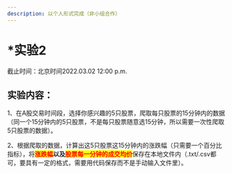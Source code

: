 ```yaml
---
description: 以个人形式完成（非小组合作）
---
```


# \*实验2

截止时间：北京时间2022.03.02 12:00 p.m.

## 实验内容：

1、在A股交易时间段，选择你感兴趣的5只股票，爬取每只股票的15分钟内的数据（同一个15分钟内的5只股票，不是每只股票随意选15分钟，所以需要一次性爬取5只股票的数据）。

2、根据爬取的数据，计算出这5只股票这15分钟内的涨跌幅（只需要一个百分比指标），将<mark style="color:red;">**涨跌幅**</mark>**以及**<mark style="color:red;">**股票每一分钟的成交均价**</mark>保存在本地文件内（.txt/.csv都可，要具有一定的格式，需要用代码保存而不是手动输入文件里）。
